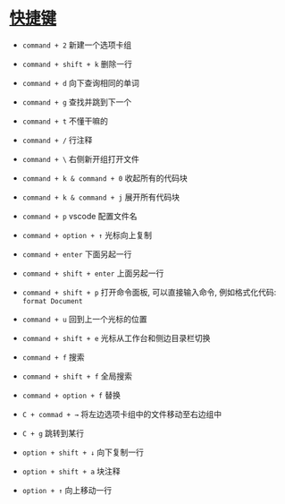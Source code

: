 # [快捷键](https://code.visualstudio.com/docs/getstarted/keybindings)
- `command + 2` 新建一个选项卡组
- `command + shift + k` 删除一行
- `command + d` 向下查询相同的单词
- `command + g` 查找并跳到下一个
- `command + t` 不懂干嘛的
- `command + /` 行注释
- `command + \` 右侧新开组打开文件
- `command + k & command + 0` 收起所有的代码块
- `command + k & command + j` 展开所有代码块
- `command + p` vscode 配置文件名
- `command + option + ↑` 光标向上复制
- `command + enter` 下面另起一行
- `command + shift + enter` 上面另起一行
- `command + shift + p` 打开命令面板, 可以直接输入命令, 例如格式化代码: `format Document`
- `command + u` 回到上一个光标的位置
- `command + shift + e` 光标从工作台和侧边目录栏切换
- `command + f` 搜索
- `command + shift + f` 全局搜索
- `command + option + f` 替换


- `C + commad + →` 将左边选项卡组中的文件移动至右边组中
- `C + g` 跳转到某行


- `option + shift + ↓` 向下复制一行
- `option + shift + a` 块注释
- `option + ↑` 向上移动一行